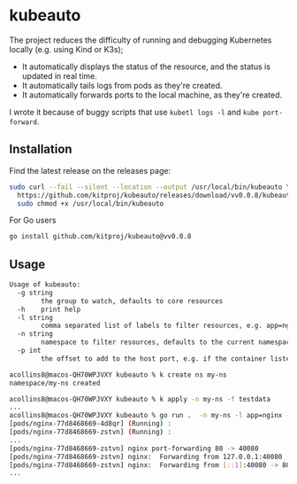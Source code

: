 # kubeauto

The project reduces the difficulty of running and debugging Kubernetes locally (e.g. using Kind or K3s);

- It automatically displays the status of the resource, and the status is updated in real time.
- It automatically tails logs from pods as they're created.
- It automatically forwards ports to the local machine, as they're created.

I wrote it because of buggy scripts that use `kubetl logs -l` and `kube port-forward`.

## Installation

Find the latest release on the releases page:

```bash
sudo curl --fail --silent --location --output /usr/local/bin/kubeauto \
  https://github.com/kitproj/kubeauto/releases/download/vv0.0.8/kubeauto_v0.0.7_linux_amd64 && \
  sudo chmod +x /usr/local/bin/kubeauto
```

For Go users

```bash
go install github.com/kitproj/kubeauto@vv0.0.8
```

## Usage

```bash
Usage of kubeauto:
  -g string
        the group to watch, defaults to core resources
  -h    print help
  -l string
        comma separated list of labels to filter resources, e.g. app=nginx, defaults to all resources
  -n string
        namespace to filter resources, defaults to the current namespace 
  -p int
        the offset to add to the host port, e.g. if the container listens on 8080 and the host port is 30000, the offset is 38080, defaults to 30000 (default 30000)

```

```bash
acollins8@macos-QH70WPJVXY kubeauto % k create ns my-ns
namespace/my-ns created

acollins8@macos-QH70WPJVXY kubeauto % k apply -n my-ns -f testdata
...
acollins8@macos-QH70WPJVXY kubeauto % go run .  -n my-ns -l app=nginx -p 40000 
[pods/nginx-77d8468669-4d8qr] (Running) : 
[pods/nginx-77d8468669-zstvn] (Running) : 
...
[pods/nginx-77d8468669-zstvn] nginx port-forwarding 80 -> 40080
[pods/nginx-77d8468669-zstvn] nginx:  Forwarding from 127.0.0.1:40080 -> 80
[pods/nginx-77d8468669-zstvn] nginx:  Forwarding from [::1]:40080 -> 80
... 
```

```bash
```

